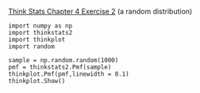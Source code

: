 [Think Stats Chapter 4 Exercise 2](http://greenteapress.com/thinkstats2/html/thinkstats2005.html#toc41) (a random distribution)

>>
```
import numpy as np
import thinkstats2
import thinkplot
import random

sample = np.random.random(1000)
pmf = thinkstats2.Pmf(sample)
thinkplot.Pmf(pmf,linewidth = 0.1)
thinkplot.Show()
```


